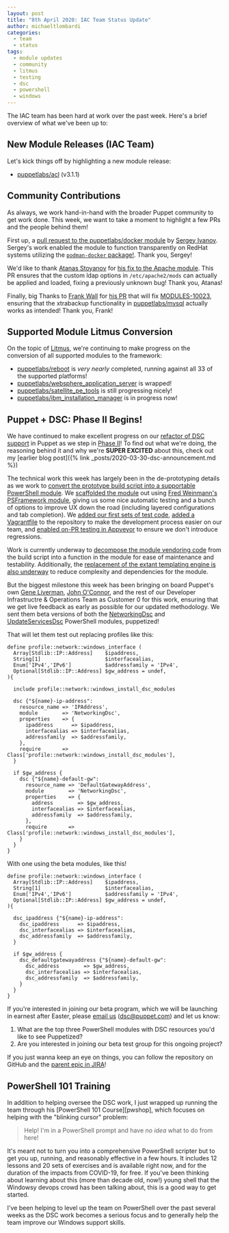 ```yaml
---
layout: post
title: "8th April 2020: IAC Team Status Update"
author: michaeltlombardi
categories:
  - team
  - status
tags:
  - module updates
  - community
  - litmus
  - testing
  - dsc
  - powershell
  - windows
---
```


The IAC team has been hard at work over the past week.
Here's a brief overview of what we've been up to:

## New Module Releases (IAC Team)

Let's kick things off by highlighting a new module release:

- [puppetlabs/acl](https://forge.puppet.com/puppetlabs/acl) (v3.1.1)

## Community Contributions

As always, we work hand-in-hand with the broader Puppet community to get work done.
This week, we want to take a moment to highlight a few PRs and the people behind them!

First up, a [pull request to the puppetlabs/docker module][community-seriv-pr] by [Sergey Ivanov][community-seriv].
Sergey's work enabled the module to function transparently on RedHat systems utilizing the [`podman-docker` package!][podman-docker].
Thank you, Sergey!

We'd like to thank [Atanas Stoyanov][community-amorphina] for [his fix to the Apache module][community-amorphina-pr].
This PR ensures that the custom ldap options in `/etc/apache2/mods` can actually be applied and loaded, fixing a previously unknown bug!
Thank you, Atanas!

Finally, big Thanks to [Frank Wall][community-fraenki] for [his PR][community-fraenki-pr] that will fix [MODULES-10023][modules-10023], ensuring that the xtrabackup functionality in [puppetlabs/mysql][puppetlabs/mysql] actually works as intended!
Thank you, Frank!

## Supported Module Litmus Conversion

On the topic of [Litmus][litmus-gem-home], we're continuing to make progress on the conversion of all supported modules to the framework:

- [puppetlabs/reboot][puppetlabs/reboot] is _very nearly_ completed, running against all 33 of the supported platforms!
- [puppetlabs/websphere_application_server][puppetlabs/websphere_application_server] is wrapped!
- [puppetlabs/satellite_pe_tools][puppetlabs/satellite_pe_tools] is still progressing nicely!
- [puppetlabs/ibm_installation_manager][puppetlabs/ibm_installation_manager] is in progress now!

## Puppet + DSC: Phase II Begins!

We have continued to make excellent progress on our [refactor of DSC support][iac-41] in Puppet as we step in [Phase II][iac-685]!
To find out what we're doing, the reasoning behind it and why we're **SUPER EXCITED** about this, check out my [earlier blog post]({% link _posts/2020-03-30-dsc-announcement.md %})

The technical work this week has largely been in the de-prototyping details as we work to [convert the prototype build script into a supportable PowerShell module][iac-650].
We [scaffolded the module][dsc-pr-module-scaffold] out using [Fred Weinmann's][ps-fred] [PSFramework module][ps-fred-psframework], giving us some nice automatic testing and a bunch of options to improve UX down the road (including layered configurations and tab completion).
We [added our first sets of test code][dsc-pr-first-tests], [added a Vagrantfile][dsc-pr-vagrantfile] to the repository to make the development process easier on our team, and [enabled on-PR testing in Appveyor][dsc-pr-appveyor] to ensure we don't introduce regressions.

Work is currently underway to [decompose the module vendoring code][dsc-pr-vendoring] from the build script into a function in the module for ease of maintenance and testability.
Additionally, the [replacement of the extant templating engine is also underway][dsc-pr-templating] to reduce complexity and dependencies for the module.

But the biggest milestone this week has been bringing on board Puppet's own [Gene Liverman][puppet-gene], [John O'Connor][puppet-john], and the rest of our Developer Infrastructre & Operations Team as Customer 0 for this work, ensuring that we get live feedback as early as possible for our updated methodology.
We sent them beta versions of both the [NetworkingDsc][ps-networkingdsc] and [UpdateServicesDsc][ps-updateservicesdsc] PowerShell modules, puppetized!

That will let them test out replacing profiles like this:

```puppet
define profile::network::windows_interface (
  Array[Stdlib::IP::Address]    $ipaddress,
  String[1]                     $interfacealias,
  Enum['IPv4','IPv6']           $addressfamily = 'IPv4',
  Optional[Stdlib::IP::Address] $gw_address = undef,
){

  include profile::network::windows_install_dsc_modules

  dsc {"${name}-ip-address":
    resource_name => 'IPAddress',
    module        => 'NetworkingDsc',
    properties    => {
      ipaddress      => $ipaddress,
      interfacealias => $interfacealias,
      addressfamily  => $addressfamily,
    },
    require       => Class['profile::network::windows_install_dsc_modules'],
  }

  if $gw_address {
    dsc {"${name}-default-gw":
      resource_name => 'DefaultGatewayAddress',
      module        => 'NetworkingDsc',
      properties    => {
        address        => $gw_address,
        interfacealias => $interfacealias,
        addressfamily  => $addressfamily,
      },
      require       => Class['profile::network::windows_install_dsc_modules'],
    }
  }
}
```

With one using the beta modules, like this!

```puppet
define profile::network::windows_interface (
  Array[Stdlib::IP::Address]    $ipaddress,
  String[1]                     $interfacealias,
  Enum['IPv4','IPv6']           $addressfamily = 'IPv4',
  Optional[Stdlib::IP::Address] $gw_address = undef,
){

  dsc_ipaddress {"${name}-ip-address":
    dsc_ipaddress      => $ipaddress,
    dsc_interfacealias => $interfacealias,
    dsc_addressfamily  => $addressfamily,
  }

  if $gw_address {
    dsc_defaultgatewayaddress {"${name}-default-gw":
      dsc_address        => $gw_address,
      dsc_interfacealias => $interfacealias,
      dsc_addressfamily  => $addressfamily,
    }
  }
}
```

If you're interested in joining our beta program, which we will be launching in earnest after Easter, please [email us][dsc-email] ([dsc@puppet.com][dsc-email]) and let us know:

1. What are the top three PowerShell modules with DSC resources you'd like to see Puppetized?
2. Are you interested in joining our beta test group for this ongoing project?

If you just wanna keep an eye on things, you can follow the repository on GitHub and the [parent epic in JIRA][iac-41]!

## PowerShell 101 Training

In addition to helping oversee the DSC work, I just wrapped up running the team through his [PowerShell 101 Course][pwshop], which focuses on helping with the "blinking cursor" problem:

> Help! I'm in a PowerShell prompt and have _no idea_ what to do from here!

It's meant not to turn you into a comprehensive PowerShell scripter but to get you up, running, and reasonably effective in a few hours.
It includes 12 lessons and 20 sets of exercises and is available right now, and for the duration of the impacts from COVID-19, for free.
If you've been thinking about learning about this (more than decade old, now!) young shell that the Windowsy devops crowd has been talking about, this is a good way to get started.

I've been helping to level up the team on PowerShell over the past several weeks as the DSC work becomes a serious focus and to generally help the team improve our Windows support skills.

[bolt]:                                    https://github.com/puppetlabs/bolt
[community-amorphina-pr]:                  https://github.com/puppetlabs/puppetlabs-apache/pull/2017
[community-amorphina]:                     https://github.com/amorphina
[community-fraenki-pr]:                    https://github.com/puppetlabs/puppetlabs-mysql/pull/1245
[community-fraenki]:                       https://github.com/fraenki
[community-seriv-pr]:                      https://github.com/puppetlabs/puppetlabs-docker/pull/562
[community-seriv]:                         https://github.com/seriv
[dsc-email]:                               mailto:dsc@puppet.com
[dsc-pr-appveyor]:                         https://github.com/puppetlabs/PuppetDscBuilder/pull/6
[dsc-pr-first-tests]:                      https://github.com/puppetlabs/PuppetDscBuilder/pull/3
[dsc-pr-module-scaffold]:                  https://github.com/puppetlabs/PuppetDscBuilder/pull/2
[dsc-pr-templating]:                       https://github.com/puppetlabs/PuppetDscBuilder/pull/5
[dsc-pr-vagrantfile]:                      https://github.com/puppetlabs/PuppetDscBuilder/pull/4
[dsc-pr-vendoring]:                        https://github.com/puppetlabs/PuppetDscBuilder/pull/7/files
[iac-41]:                                  https://tickets.puppetlabs.com/browse/IAC-41
[iac-650]:                                 https://tickets.puppetlabs.com/browse/IAC-650
[iac-685]:                                 https://tickets.puppetlabs.com/browse/IAC-685
[litmus-gem-home]:                         https://github.com/puppetlabs/puppet_litmus
[modules-10023]:                           https://tickets.puppetlabs.com/browse/MODULES-10023
[podman-docker]:                           https://developers.redhat.com/blog/2019/02/21/podman-and-buildah-for-docker-users/
[ps-fred-psframework]:                        https://psframework.org/
[ps-fred]:                                    https://github.com/FriedrichWeinmann
[ps-networkingdsc]:                        https://www.powershellgallery.com/packages/NetworkingDsc/7.4.0.0
[ps-updateservicesdsc]:                    https://www.powershellgallery.com/packages/UpdateServicesDsc/1.1.0.0
[puppet-gene]:                             https://github.com/genebean
[puppet-john]:                             https://github.com/jcoconnor
[puppet-michael]:                          https://github.com/michaeltlombardi
[puppetlabs/ibm_installation_manager]:     https://forge.puppet.com/puppetlabs/ibm_installation_manager
[puppetlabs/mysql]:                        https://forge.puppet.com/puppetlabs/mysql
[puppetlabs/reboot]:                       https://forge.puppet.com/puppetlabs/reboot
[puppetlabs/satellite_pe_tools]:           https://forge.puppet.com/puppetlabs/satellite_pe_tools
[puppetlabs/websphere_application_server]: https://forge.puppet.com/puppetlabs/websphere_application_server
